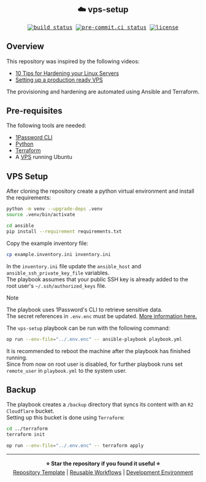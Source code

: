 ## <div align="center">☁️ vps-setup</div>
<div align="center">
    <kbd>
        <a href="https://github.com/mlops-top/vps-setup/actions/workflows/ci.yml" target="_blank"><img src="https://github.com/mlops-top/vps-setup/actions/workflows/ci.yml/badge.svg" alt="build status"></a>
        <a href="https://results.pre-commit.ci/latest/github/mlops-top/vps-setup/main" target="_blank"><img src="https://results.pre-commit.ci/badge/github/mlops-top/vps-setup/main.svg" alt="pre-commit.ci status"></a>
        <a href="https://img.shields.io/github/license/mlops-top/vps-setup" target="_blank"><img src="https://img.shields.io/github/license/mlops-top/vps-setup" alt="license"></a>
    </kbd>
</div>


## Overview
This repository was inspired by the following videos:
- [10 Tips for Hardening your Linux Servers](https://youtu.be/Jnxx_IAC0G4?si=xUs_2m8IjDTGYxl7)
- [Setting up a production ready VPS](https://youtu.be/F-9KWQByeU0?si=v7OE4IBhpqrzaD1R)

 The provisioning and hardening are automated using Ansible and Terraform.


## Pre-requisites
The following tools are needed:
- [1Password CLI](https://developer.1password.com/docs/cli/get-started)
- [Python](https://www.python.org/downloads/)
- [Terraform](https://www.terraform.io)
- A [VPS](https://hostinger.com?REFERRALCODE=mlopstop) running Ubuntu


## VPS Setup
After cloning the repository create a python virtual environment and install the requirements:

```bash
python -m venv --upgrade-deps .venv
source .venv/bin/activate
```
```bash
cd ansible
pip install --requirement requirements.txt
```

Copy the example inventory file:

```bash
cp example.inventory.ini inventory.ini
```

In the `inventory.ini` file update the `ansible_host` and `ansible_ssh_private_key_file` variables.\
The playbook assumes that your public SSH key is already added to the root user's `~/.ssh/authorized_keys` file.

> [!NOTE]
> The playbook uses 1Password's CLI to retrieve sensitive data.\
> The secret references in `.env.enc` must be updated. [More information here.](https://developer.1password.com/docs/cli/secret-references/)

The `vps-setup` playbook can be run with the following command:

```bash
op run --env-file="../.env.enc" -- ansible-playbook playbook.yml
```

It is recommended to reboot the machine after the playbook has finished running.\
Since from now on root user is disabled, for further playbook runs set `remote_user` in `playbook.yml` to the system user.


## Backup
The playbook creates a `/backup` directory that syncs its content with an `R2 Cloudflare` bucket.\
Setting up this bucket is done using `Terraform`:

```bash
cd ../terraform
terraform init
```
```bash
op run --env-file="../.env.enc" -- terraform apply
```

<hr>

<div align="center">
    <strong>⭐ Star the repository if you found it useful ⭐</strong>
    <br>
    <a href="https://github.com/daniel-mizsak/repository-template" target="_blank">Repository Template</a> |
    <a href="https://github.com/daniel-mizsak/workflows" target="_blank">Reusable Workflows</a> |
    <a href="https://github.com/daniel-mizsak/mtjd" target="_blank">Development Environment </a>
</div>
